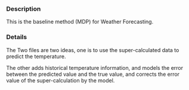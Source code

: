 ### Description
This is the baseline method (MDP) for Weather Forecasting.

### Details
The Two files are two ideas, one is to use the super-calculated data to predict the temperature.

The other adds historical temperature information, and models the error between the predicted value and the true value, and corrects the error value of the super-calculation by the model.